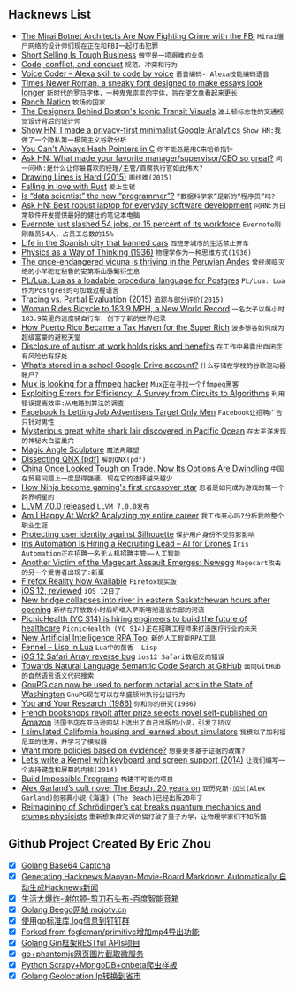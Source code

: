 ## Hacknews List


- [The Mirai Botnet Architects Are Now Fighting Crime with the FBI](https://www.wired.com/story/mirai-botnet-creators-fbi-sentencing/)  `Mirai僵尸网络的设计师们现在正在和FBI一起打击犯罪`
- [Short Selling Is Tough Business](https://www.bloomberg.com/view/articles/2018-09-18/short-selling-is-a-tough-business)  `做空是一项艰难的业务`
- [Code, conflict, and conduct](https://lwn.net/SubscriberLink/765108/f1a80a6d6a6ff0f4/)  `规范、冲突和行为`
- [Voice Coder – Alexa skill to code by voice](https://voicecoder.net/)  `语音编码- Alexa技能编码语音`
- [Times Newer Roman, a sneaky font designed to make essays look longer](https://www.theverge.com/2018/9/18/17875054/times-newer-roman-font-essay-length)  `新时代的罗马字体，一种鬼鬼祟祟的字体，旨在使文章看起来更长`
- [Ranch Nation](https://www.nytimes.com/2018/09/18/dining/ranch-dressing-history.html)  `牧场的国家`
- [The Designers Behind Boston&#39;s Iconic Transit Visuals](https://www.citylab.com/design/2018/09/how-boston-got-its-t/570004/)  `波士顿标志性的交通视觉设计背后的设计师`
- [Show HN: I made a privacy-first minimalist Google Analytics](https://simpleanalytics.io)  `Show HN:我做了一个隐私第一极简主义谷歌分析`
- [You Can&#39;t Always Hash Pointers in C](https://nullprogram.com/blog/2016/05/30/)  `你不能总是用C来哈希指针`
- [Ask HN: What made your favorite manager/supervisor/CEO so great?](item?id=18021782)  `问一问HN:是什么让你最喜欢的经理/主管/首席执行官如此伟大?`
- [Drawing Lines is Hard (2015)](https://mattdesl.svbtle.com/drawing-lines-is-hard)  `画线难(2015)`
- [Falling in love with Rust](http://dtrace.org/blogs/bmc/2018/09/18/falling-in-love-with-rust/)  `爱上生锈`
- [Is “data scientist” the new “programmer”?](http://blogs.harvard.edu/philg/2018/09/18/is-data-scientist-the-new-programmer/)  `“数据科学家”是新的“程序员”吗?`
- [Ask HN: Best robust laptop for everyday software development](item?id=18022809)  `问HN:为日常软件开发提供最好的健壮的笔记本电脑`
- [Evernote just slashed 54 jobs, or 15 percent of its workforce](https://techcrunch.com/2018/09/18/evernote-just-slashed-54-jobs-or-15-percent-of-its-workforce/)  `Evernote刚刚裁员54人，占员工总数的15%`
- [Life in the Spanish city that banned cars](https://www.theguardian.com/cities/2018/sep/18/paradise-life-spanish-city-banned-cars-pontevedra)  `西班牙城市的生活禁止开车`
- [Physics as a Way of Thinking (1936)](https://fermatslibrary.com/s/physics-as-a-way-of-thinking)  `物理学作为一种思维方式(1936)`
- [The once-endangered vicuna is thriving in the Peruvian Andes](http://www.bbc.com/travel/gallery/20180917-the-rarest-fabric-on-earth)  `曾经濒临灭绝的小羊驼在秘鲁的安第斯山脉繁衍生息`
- [PL/Lua: Lua as a loadable procedural language for Postgres](https://github.com/pllua/pllua)  `PL/Lua: Lua作为Postgres的可加载过程语言`
- [Tracing vs. Partial Evaluation (2015)](http://stefan-marr.de/papers/oopsla-marr-ducasse-meta-tracing-vs-partial-evaluation/)  `追踪与部分评价(2015)`
- [Woman Rides Bicycle to 183.9 MPH, a New World Record](https://www.npr.org/2018/09/18/649221471/woman-rides-bicycle-to-183-9-mph-a-new-world-record)  `一名女子以每小时183.9英里的速度骑自行车，创下了新的世界纪录`
- [How Puerto Rico Became a Tax Haven for the Super Rich](https://www.gq.com/story/how-puerto-rico-became-tax-haven-for-super-rich)  `波多黎各如何成为超级富豪的避税天堂`
- [Disclosure of autism at work holds risks and benefits](https://www.spectrumnews.org/opinion/viewpoint/disclosure-autism-work-holds-risks-benefits/)  `在工作中暴露出自闭症有风险也有好处`
- [What’s stored in a school Google Drive account?](https://web.archive.org/web/20180919124648/https://missourieducationwatchdog.com/whats-stored-in-your-school-google-drive-account-you-might-be-surprised/)  `什么存储在学校的谷歌驱动器帐户?`
- [Mux is looking for a ffmpeg hacker](http://mux.com/jobs)  `Mux正在寻找一个ffmpeg黑客`
- [Exploiting Errors for Efficiency: A Survey from Circuits to Algorithms](https://arxiv.org/abs/1809.05859)  `利用错误提高效率:从电路到算法的调查`
- [Facebook Is Letting Job Advertisers Target Only Men](https://www.propublica.org/article/facebook-is-letting-job-advertisers-target-only-men)  `Facebook让招聘广告只针对男性`
- [Mysterious great white shark lair discovered in Pacific Ocean](https://www.sfgate.com/news/article/Mysterious-great-white-shark-lair-discovered-in-13234068.php?t=5c043f9ce3&amp;f?)  `在太平洋发现的神秘大白鲨巢穴`
- [Magic Angle Sculpture](https://www.jvmuntean.com/)  `魔法角雕塑`
- [Dissecting QNX [pdf]](https://www.blackhat.com/docs/asia-18/asia-18-Wetzels_Abassi_dissecting_qnx__WP.pdf)  `解剖QNX(pdf)`
- [China Once Looked Tough on Trade. Now Its Options Are Dwindling](https://www.nytimes.com/2018/09/18/business/china-trade-war-retaliate.html)  `中国在贸易问题上一度显得强硬。现在它的选择越来越少`
- [How Ninja become gaming&#39;s first crossover star](http://www.espn.com/espn/feature/story/_/id/24710688/fortnite-legend-ninja-living-stream)  `忍者是如何成为游戏的第一个跨界明星的`
- [LLVM 7.0.0 released](http://releases.llvm.org/7.0.0/docs/ReleaseNotes.html)  `LLVM 7.0.0发布`
- [Am I Happy At Work? Analyzing my entire career](https://www.trackinghappiness.com/happy-at-work/)  `我工作开心吗?分析我的整个职业生涯`
- [Protecting user identity against Silhouette](https://blog.twitter.com/engineering/en_us/topics/insights/2018/twitter_silhouette.html)  `保护用户身份不受剪影影响`
- [Iris Automation Is Hiring a Recruiting Lead – AI for Drones](http://www.irisonboard.com/careers/)  `Iris Automation正在招聘一名无人机招聘主管——人工智能`
- [Another Victim of the Magecart Assault Emerges: Newegg](https://www.riskiq.com/blog/labs/magecart-newegg/)  `Magecart攻击的另一个受害者出现了:新蛋`
- [Firefox Reality Now Available](https://blog.mozilla.org/blog/2018/09/18/firefox-reality-now-available/)  `Firefox现实版`
- [iOS 12, reviewed](https://arstechnica.com/gadgets/2018/09/ios-12-thoroughly-reviewed/)  `iOS 12日了`
- [New bridge collapses into river in eastern Saskatchewan hours after opening](https://globalnews.ca/news/4461681/new-bridge-collapses-into-river-in-rural-saskatchewan-hours-after-opening/)  `新桥在开放数小时后坍塌入萨斯喀彻温省东部的河流`
- [PicnicHealth (YC S14) is hiring engineers to build the future of healthcare](https://team.picnichealth.com/jobs?src=hackerNews)  `PicnicHealth (YC S14)正在招聘工程师来打造医疗行业的未来`
- [New Artificial Intelligence RPA Tool](https://www.nlsql.com/blog/post/rpa_software/)  `新的人工智能RPA工具`
- [Fennel – Lisp in Lua](https://fennel-lang.org/)  `Lua中的茴香- Lisp`
- [iOS 12 Safari Array reverse bug](https://stackoverflow.com/questions/52390368/array-state-will-be-cached-in-ios-12-safari-is-bug-or-feature/52392901)  `ios12 Safari数组反向错误`
- [Towards Natural Language Semantic Code Search at GitHub](https://githubengineering.com/towards-natural-language-semantic-code-search/)  `面向GitHub的自然语言语义代码搜索`
- [GnuPG can now be used to perform notarial acts in the State of Washington](https://lists.gnupg.org/pipermail/gnupg-users/2018-September/060987.html)  `GnuPG现在可以在华盛顿州执行公证行为`
- [You and Your Research (1986)](http://www.cs.virginia.edu/~robins/YouAndYourResearch.html)  `你和你的研究(1986)`
- [French bookshops revolt after prize selects novel self-published on Amazon](https://www.theguardian.com/books/2018/sep/15/french-bookshops-revolt-after-prize-selects-novel-self-published-on-amazon)  `法国书店在亚马逊网站上选出了自己出版的小说，引发了抗议`
- [I simulated California housing and learned about simulators](https://apenwarr.ca/log/?m=201809#18)  `我模拟了加利福尼亚的住房，并学习了模拟器`
- [Want more policies based on evidence?](http://review.chicagobooth.edu/accounting/2018/article/want-more-policies-based-evidence)  `想要更多基于证据的政策?`
- [Let’s write a Kernel with keyboard and screen support (2014)](https://arjunsreedharan.org/post/99370248137/kernel-201-lets-write-a-kernel-with-keyboard)  `让我们编写一个支持键盘和屏幕的内核(2014)`
- [Build Impossible Programs](https://jvns.ca/blog/2018/09/18/build-impossible-programs/)  `构建不可能的项目`
- [Alex Garland’s cult novel The Beach, 20 years on](https://www.theguardian.com/books/2016/jul/02/alex-garland-the-beach-20-years-on)  `亚历克斯·加兰(Alex Garland)的邪典小说《海滩》(The Beach)已经出版20年了`
- [Reimagining of Schrödinger’s cat breaks quantum mechanics and stumps physicists](https://www.nature.com/articles/d41586-018-06749-8)  `重新想象薛定谔的猫打破了量子力学，让物理学家们不知所措`

## Github Project Created By Eric Zhou

- [x] [Golang Base64 Captcha](https://github.com/mojocn/base64Captcha)
- [x] [Generating Hacknews Maoyan-Movie-Board Markdown Automatically 自动生成Hacknews新闻](https://github.com/dejavuzhou/md-genie)
- [x] [生活大爆炸-谢尔顿-剪刀石头布-百度智能音箱](https://github.com/mojocn/dueros-bang-game)
- [x] [Golang Beego网站 mojotv.cn](https://github.com/mojocn/www.mojotv.cn)
- [x] [使用go标准库,log信息到钉钉群](https://github.com/mojocn/dooger)
- [x] [Forked from fogleman/primitive增加mp4导出功能](https://github.com/mojocn/primitive)
- [x] [Golang Gin框架RESTful APIs项目](https://github.com/JJJJJJJerk/ezier-golang-web-api-framework)
- [x] [go+phantomjs网页图片截取微服务](https://github.com/mojocn/screen_shot)
- [x] [Python Scrapy+MongoDB+cnbeta爬虫样板](https://github.com/mojocn/scrapy_mongodb_boilerplate_cnbeta)
- [x] [Golang Geolocation Ip转换到省市](https://github.com/mojocn/ip2location)